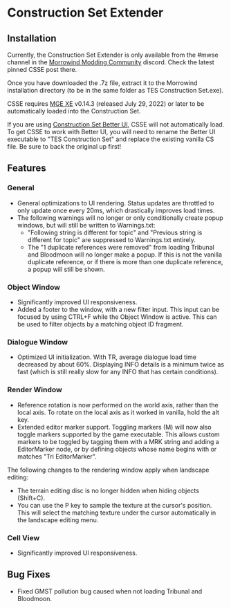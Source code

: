 # Construction Set Extender

## Installation

Currently, the Construction Set Extender is only available from the #mwse channel in the [Morrowind Modding Community](https://discord.me/page/mwmods) discord. Check the latest pinned CSSE post there.

Once you have downloaded the .7z file, extract it to the Morrowind installation directory (to be in the same folder as TES Construction Set.exe).

CSSE requires [MGE XE](https://www.nexusmods.com/morrowind/mods/41102?) v0.14.3 (released July 29, 2022) or later to be automatically loaded into the Construction Set.

If you are using [Construction Set Better UI](https://www.nexusmods.com/morrowind/mods/50311), CSSE will not automatically load. To get CSSE to work with Better UI, you will need to rename the Better UI executable to "TES Construction Set" and replace the existing vanilla CS file. Be sure to back the original up first!

## Features

### General

* General optimizations to UI rendering. Status updates are throttled to only update once every 20ms, which drastically improves load times.
* The following warnings will no longer or only conditionally create popup windows, but will still be written to Warnings.txt:
	* "Following string is different for topic" and "Previous string is different for topic" are suppressed to Warnings.txt entirely.
	* The "1 duplicate references were removed" from loading Tribunal and Bloodmoon will no longer make a popup. If this is not the vanilla duplicate reference, or if there is more than one duplicate reference, a popup will still be shown.

### Object Window

* Significantly improved UI responsiveness.
* Added a footer to the window, with a new filter input. This input can be focused by using CTRL+F while the Object Window is active. This can be used to filter objects by a matching object ID fragment.

### Dialogue Window

* Optimized UI initialization. With TR, average dialogue load time decreased by about 60%. Displaying INFO details is a minimum twice as fast (which is still really slow for any INFO that has certain conditions).

### Render Window

* Reference rotation is now performed on the world axis, rather than the local axis. To rotate on the local axis as it worked in vanilla, hold the alt key.
* Extended editor marker support. Toggling markers (M) will now also toggle markers supported by the game executable. This allows custom markers to be toggled by tagging them with a MRK string and adding a EditorMarker node, or by defining objects whose name begins with or matches "Tri EditorMarker".

The following changes to the rendering window apply when landscape editing:
* The terrain editing disc is no longer hidden when hiding objects (Shift+C).
* You can use the P key to sample the texture at the cursor's position. This will select the matching texture under the cursor automatically in the landscape editing menu.

### Cell View

* Significantly improved UI responsiveness.


## Bug Fixes

* Fixed GMST pollution bug caused when not loading Tribunal and Bloodmoon.
